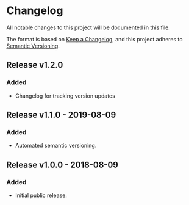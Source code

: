# Changelog

All notable changes to this project will be documented in this file.

The format is based on [Keep a Changelog](https://keepachangelog.com/en/1.0.0/),
and this project adheres to [Semantic Versioning](https://semver.org/spec/v2.0.0.html).

## Release v1.2.0

### Added

* Changelog for tracking version updates

## Release v1.1.0 - 2019-08-09

### Added

* Automated semantic versioning.

## Release v1.0.0 - 2018-08-09

### Added

* Initial public release.

[Unreleased]: https://github.com/olivierlacan/keep-a-changelog/compare/v1.1.0...HEAD
[1.1.0]: https://github.com/olivierlacan/keep-a-changelog/compare/v1.0.0...v1.1.0
[1.0.0]: https://github.com/olivierlacan/keep-a-changelog/compare/v0.0.1...v1.0.0
